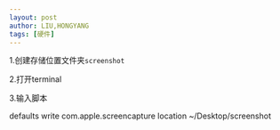 ```yaml
---
layout: post
author: LIU,HONGYANG
tags: [硬件]
---
```






1.创建存储位置文件夹``screenshot``



2.打开terminal



3.输入脚本

defaults write com.apple.screencapture location ~/Desktop/screenshot